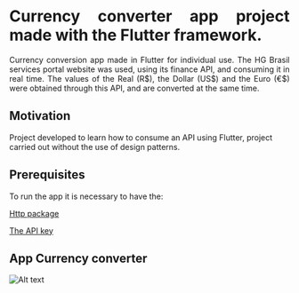 <h1 style="text-align:justify">Currency converter app project made with the Flutter framework.</h1>

<p style="text-align:justify">Currency conversion app made in Flutter for individual use. The HG Brasil services portal website was used, using its finance API, and consuming it in real time. The values of the Real (R$), the Dollar (US$) and the Euro (€$) were obtained through this API, and are converted at the same time.<p>
  
<h2>Motivation</h2>

<p>Project developed to learn how to consume an API using Flutter, project carried out without the use of design patterns.</p>

<h2>Prerequisites</h2>

<p>To run the app it is necessary to have the:</p>

<a href="https://pub.dev/packages/http">Http package</a>

<a href="https://hgbrasil.com/status/finance">The API key</a>

<h2>App Currency converter</h2>

![Alt text](https://github.com/eliziariodm/gifs_and_images/blob/master/bmi_calculator.gif?raw=true "App BMI Calculator")
